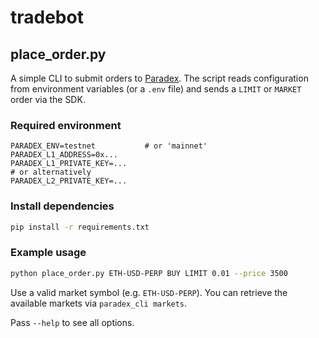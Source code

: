 # tradebot

## place_order.py

A simple CLI to submit orders to [Paradex](https://docs.paradex.trade/). The script reads configuration from environment variables (or a `.env` file) and sends a `LIMIT` or `MARKET` order via the SDK.

### Required environment

```
PARADEX_ENV=testnet           # or 'mainnet'
PARADEX_L1_ADDRESS=0x...
PARADEX_L1_PRIVATE_KEY=...
# or alternatively
PARADEX_L2_PRIVATE_KEY=...
```

### Install dependencies

```bash
pip install -r requirements.txt
```

### Example usage

```bash
python place_order.py ETH-USD-PERP BUY LIMIT 0.01 --price 3500
```

Use a valid market symbol (e.g. `ETH-USD-PERP`). You can retrieve the
available markets via `paradex_cli markets`.

Pass `--help` to see all options.
